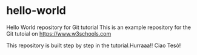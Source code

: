 # hello-world
Hello World repository for Git tutorial
This is an example repository for the Git tutoial on https://www.w3schools.com

This repository is built step by step in the tutorial.Hurraaa!!
Ciao Tesò!
